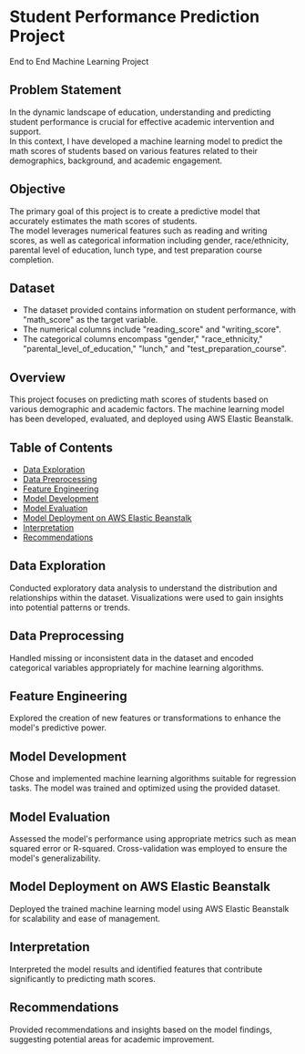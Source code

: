 # Student Performance Prediction Project
End to End Machine Learning Project

## Problem Statement

In the dynamic landscape of education, understanding and predicting student performance is crucial for effective academic intervention and support.  
In this context, I have developed a machine learning model to predict the math scores of students based on various features related to their demographics, background, and academic engagement.

## Objective

The primary goal of this project is to create a predictive model that accurately estimates the math scores of students.  
The model leverages numerical features such as reading and writing scores, as well as categorical information including gender, race/ethnicity, parental level of education, lunch type, and test preparation course completion.

## Dataset

- The dataset provided contains information on student performance, with "math_score" as the target variable.
- The numerical columns include "reading_score" and "writing_score".
- The categorical columns encompass "gender," "race_ethnicity," "parental_level_of_education," "lunch," and "test_preparation_course".

## Overview

This project focuses on predicting math scores of students based on various demographic and academic factors. The machine learning model has been developed, evaluated, and deployed using AWS Elastic Beanstalk.

## Table of Contents

- [Data Exploration](#data-exploration)
- [Data Preprocessing](#data-preprocessing)
- [Feature Engineering](#feature-engineering)
- [Model Development](#model-development)
- [Model Evaluation](#model-evaluation)
- [Model Deployment on AWS Elastic Beanstalk](#model-deployment-on-aws-elastic-beanstalk)
- [Interpretation](#interpretation)
- [Recommendations](#recommendations)

## Data Exploration

Conducted exploratory data analysis to understand the distribution and relationships within the dataset. Visualizations were used to gain insights into potential patterns or trends.

## Data Preprocessing

Handled missing or inconsistent data in the dataset and encoded categorical variables appropriately for machine learning algorithms.

## Feature Engineering

Explored the creation of new features or transformations to enhance the model's predictive power.

## Model Development

Chose and implemented machine learning algorithms suitable for regression tasks. The model was trained and optimized using the provided dataset.

## Model Evaluation

Assessed the model's performance using appropriate metrics such as mean squared error or R-squared. Cross-validation was employed to ensure the model's generalizability.

## Model Deployment on AWS Elastic Beanstalk

Deployed the trained machine learning model using AWS Elastic Beanstalk for scalability and ease of management. 

## Interpretation

Interpreted the model results and identified features that contribute significantly to predicting math scores.

## Recommendations

Provided recommendations and insights based on the model findings, suggesting potential areas for academic improvement.
